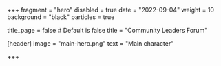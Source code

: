 +++
fragment = "hero"
disabled = true
date = "2022-09-04"
weight = 10
background = "black"
particles = true

title_page = false # Default is false
title = "Community Leaders Forum"

[header]
  image = "main-hero.png"
  text = "Main character"

+++
